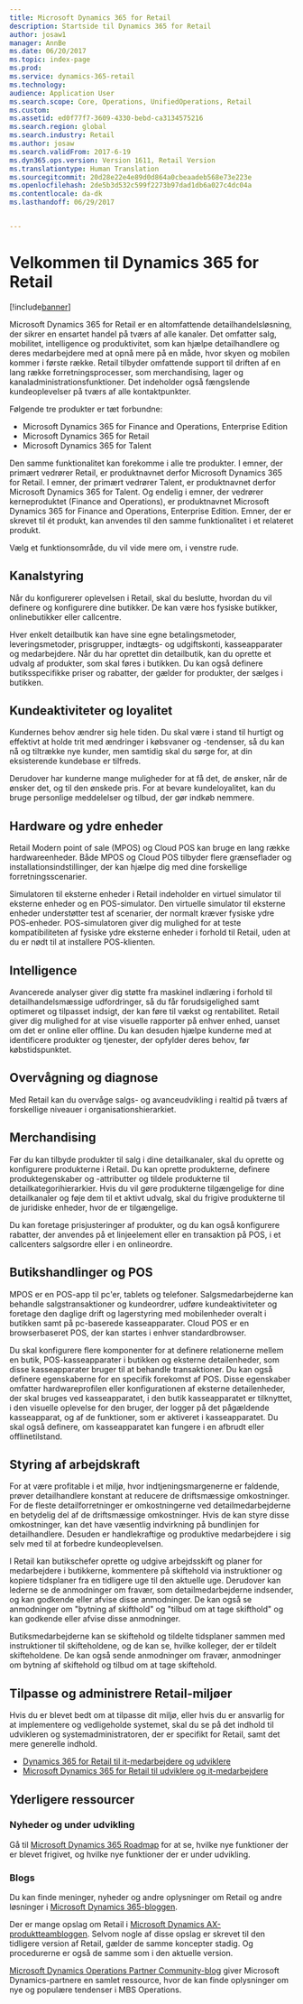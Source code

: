 ```yaml
---
title: Microsoft Dynamics 365 for Retail
description: Startside til Dynamics 365 for Retail
author: josaw1
manager: AnnBe
ms.date: 06/20/2017
ms.topic: index-page
ms.prod: 
ms.service: dynamics-365-retail
ms.technology: 
audience: Application User
ms.search.scope: Core, Operations, UnifiedOperations, Retail
ms.custom: 
ms.assetid: ed0f77f7-3609-4330-bebd-ca3134575216
ms.search.region: global
ms.search.industry: Retail
ms.author: josaw
ms.search.validFrom: 2017-6-19
ms.dyn365.ops.version: Version 1611, Retail Version
ms.translationtype: Human Translation
ms.sourcegitcommit: 20d28e22e4e89d0d864a0cbeaadeb568e73e223e
ms.openlocfilehash: 2de5b3d532c599f2273b97dad1db6a027c4dc04a
ms.contentlocale: da-dk
ms.lasthandoff: 06/29/2017


---
```


# <a name="welcome-to-dynamics-365-for-retail"></a>Velkommen til Dynamics 365 for Retail

[!include[banner](includes/banner.md)]

Microsoft Dynamics 365 for Retail er en altomfattende detailhandelsløsning, der sikrer en ensartet handel på tværs af alle kanaler. Det omfatter salg, mobilitet, intelligence og produktivitet, som kan hjælpe detailhandlere og deres medarbejdere med at opnå mere på en måde, hvor skyen og mobilen kommer i første række. Retail tilbyder omfattende support til driften af en lang række forretningsprocesser, som merchandising, lager og kanaladministrationsfunktioner. Det indeholder også fængslende kundeoplevelser på tværs af alle kontaktpunkter.

Følgende tre produkter er tæt forbundne:

- Microsoft Dynamics 365 for Finance and Operations, Enterprise Edition
- Microsoft Dynamics 365 for Retail
- Microsoft Dynamics 365 for Talent

Den samme funktionalitet kan forekomme i alle tre produkter. I emner, der primært vedrører Retail, er produktnavnet derfor Microsoft Dynamics 365 for Retail. I emner, der primært vedrører Talent, er produktnavnet derfor Microsoft Dynamics 365 for Talent. Og endelig i emner, der vedrører kerneproduktet (Finance and Operations), er produktnavnet Microsoft Dynamics 365 for Finance and Operations, Enterprise Edition. Emner, der er skrevet til ét produkt, kan anvendes til den samme funktionalitet i et relateret produkt.

Vælg et funktionsområde, du vil vide mere om, i venstre rude.

## <a name="channel-management"></a>Kanalstyring
Når du konfigurerer oplevelsen i Retail, skal du beslutte, hvordan du vil definere og konfigurere dine butikker. De kan være hos fysiske butikker, onlinebutikker eller callcentre.

Hver enkelt detailbutik kan have sine egne betalingsmetoder, leveringsmetoder, prisgrupper, indtægts- og udgiftskonti, kasseapparater og medarbejdere. Når du har oprettet din detailbutik, kan du oprette et udvalg af produkter, som skal føres i butikken. Du kan også definere butiksspecifikke priser og rabatter, der gælder for produkter, der sælges i butikken.

## <a name="clienteling-and-loyalty"></a>Kundeaktiviteter og loyalitet
Kundernes behov ændrer sig hele tiden. Du skal være i stand til hurtigt og effektivt at holde trit med ændringer i købsvaner og -tendenser, så du kan nå og tiltrække nye kunder, men samtidig skal du sørge for, at din eksisterende kundebase er tilfreds.

Derudover har kunderne mange muligheder for at få det, de ønsker, når de ønsker det, og til den ønskede pris. For at bevare kundeloyalitet, kan du bruge personlige meddelelser og tilbud, der gør indkøb nemmere.

## <a name="hardware-and-peripherals"></a>Hardware og ydre enheder
Retail Modern point of sale (MPOS) og Cloud POS kan bruge en lang række hardwareenheder. Både MPOS og Cloud POS tilbyder flere grænseflader og installationsindstillinger, der kan hjælpe dig med dine forskellige forretningsscenarier.

Simulatoren til eksterne enheder i Retail indeholder en virtuel simulator til eksterne enheder og en POS-simulator. Den virtuelle simulator til eksterne enheder understøtter test af scenarier, der normalt kræver fysiske ydre POS-enheder. POS-simulatoren giver dig mulighed for at teste kompatibiliteten af fysiske ydre eksterne enheder i forhold til Retail, uden at du er nødt til at installere POS-klienten.

## <a name="intelligence"></a>Intelligence
Avancerede analyser giver dig støtte fra maskinel indlæring i forhold til detailhandelsmæssige udfordringer, så du får forudsigelighed samt optimeret og tilpasset indsigt, der kan føre til vækst og rentabilitet. Retail giver dig mulighed for at vise visuelle rapporter på enhver enhed, uanset om det er online eller offline. Du kan desuden hjælpe kunderne med at identificere produkter og tjenester, der opfylder deres behov, før købstidspunktet.

## <a name="monitoring-and-diagnosis"></a>Overvågning og diagnose
Med Retail kan du overvåge salgs- og avanceudvikling i realtid på tværs af forskellige niveauer i organisationshierarkiet.

## <a name="merchandising"></a>Merchandising
Før du kan tilbyde produkter til salg i dine detailkanaler, skal du oprette og konfigurere produkterne i Retail. Du kan oprette produkterne, definere produktegenskaber og -attributter og tildele produkterne til detailkategorihierarkier. Hvis du vil gøre produkterne tilgængelige for dine detailkanaler og føje dem til et aktivt udvalg, skal du frigive produkterne til de juridiske enheder, hvor de er tilgængelige.

Du kan foretage prisjusteringer af produkter, og du kan også konfigurere rabatter, der anvendes på et linjeelement eller en transaktion på POS, i et callcenters salgsordre eller i en onlineordre.

## <a name="store-operations-and-pos"></a>Butikshandlinger og POS
MPOS er en POS-app til pc'er, tablets og telefoner. Salgsmedarbejderne kan behandle salgstransaktioner og kundeordrer, udføre kundeaktiviteter og foretage den daglige drift og lagerstyring med mobilenheder overalt i butikken samt på pc-baserede kasseapparater. Cloud POS er en browserbaseret POS, der kan startes i enhver standardbrowser.

Du skal konfigurere flere komponenter for at definere relationerne mellem en butik, POS-kasseapparater i butikken og eksterne detailenheder, som disse kasseapparater bruger til at behandle transaktioner. Du kan også definere egenskaberne for en specifik forekomst af POS. Disse egenskaber omfatter hardwareprofilen eller konfigurationen af eksterne detailenheder, der skal bruges ved kasseapparatet, i den butik kasseapparatet er tilknyttet, i den visuelle oplevelse for den bruger, der logger på det pågældende kasseapparat, og af de funktioner, som er aktiveret i kasseapparatet. Du skal også definere, om kasseapparatet kan fungere i en afbrudt eller offlinetilstand.

## <a name="workforce-management"></a>Styring af arbejdskraft
For at være profitable i et miljø, hvor indtjeningsmargenerne er faldende, prøver detailhandlere konstant at reducere de driftsmæssige omkostninger. For de fleste detailforretninger er omkostningerne ved detailmedarbejderne en betydelig del af de driftsmæssige omkostninger. Hvis de kan styre disse omkostninger, kan det have væsentlig indvirkning på bundlinjen for detailhandlere. Desuden er handlekraftige og produktive medarbejdere i sig selv med til at forbedre kundeoplevelsen.

I Retail kan butikschefer oprette og udgive arbejdsskift og planer for medarbejdere i butikkerne, kommentere på skiftehold via instruktioner og kopiere tidsplaner fra en tidligere uge til den aktuelle uge. Derudover kan lederne se de anmodninger om fravær, som detailmedarbejderne indsender, og kan godkende eller afvise disse anmodninger. De kan også se anmodninger om "bytning af skifthold" og "tilbud om at tage skifthold" og kan godkende eller afvise disse anmodninger.

Butiksmedarbejderne kan se skiftehold og tildelte tidsplaner sammen med instruktioner til skifteholdene, og de kan se, hvilke kolleger, der er tildelt skifteholdene. De kan også sende anmodninger om fravær, anmodninger om bytning af skiftehold og tilbud om at tage skiftehold.

## <a name="customize-and-administer-retail-environments"></a>Tilpasse og administrere Retail-miljøer
Hvis du er blevet bedt om at tilpasse dit miljø, eller hvis du er ansvarlig for at implementere og vedligeholde systemet, skal du se på det indhold til udvikleren og systemadministratoren, der er specifikt for Retail, samt det mere generelle indhold.

- [Dynamics 365 for Retail til it-medarbejdere og udviklere](dev-itpro/dev-retail-home-page.md)
- [Microsoft Dynamics 365 for Retail til udviklere og it-medarbejdere](/dynamics365/unified-operations/dev-itpro/dev-tools/developer-home-page)

## <a name="additional-resources"></a>Yderligere ressourcer
### <a name="whats-new-and-in-development"></a>Nyheder og under udvikling
Gå til [Microsoft Dynamics 365 Roadmap](https://roadmap.dynamics.com/) for at se, hvilke nye funktioner der er blevet frigivet, og hvilke nye funktioner der er under udvikling.

### <a name="blogs"></a>Blogs
Du kan finde meninger, nyheder og andre oplysninger om Retail og andre løsninger i [Microsoft Dynamics 365-bloggen](https://community.dynamics.com/b/msftdynamicsblog).

Der er mange opslag om Retail i [Microsoft Dynamics AX-produktteambloggen](https://blogs.msdn.microsoft.com/dax/). Selvom nogle af disse opslag er skrevet til den tidligere version af Retail, gælder de samme koncepter stadig. Og procedurerne er også de samme som i den aktuelle version.

[Microsoft Dynamics Operations Partner Community-blog](https://community.dynamics.com/partner/b/operationspartnercommunityblog) giver Microsoft Dynamics-partnere en samlet ressource, hvor de kan finde oplysninger om nye og populære tendenser i MBS Operations.


